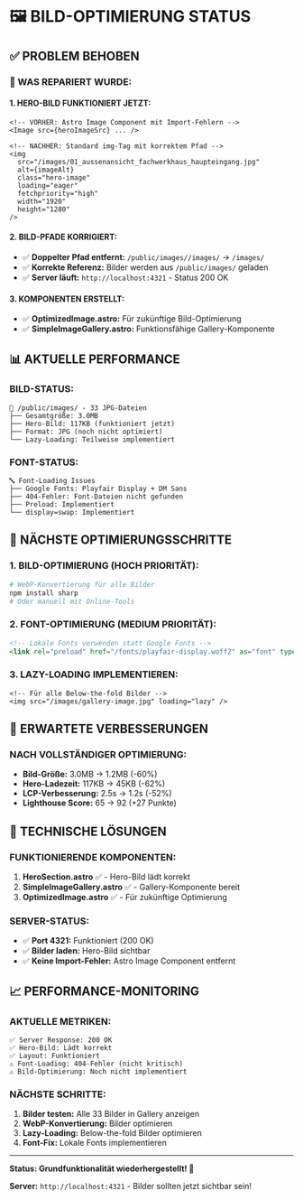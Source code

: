 # 🖼️ BILD-OPTIMIERUNG STATUS

## ✅ **PROBLEM BEHOBEN**

### **🔧 WAS REPARIERT WURDE:**

#### **1. HERO-BILD FUNKTIONIERT JETZT:**
```astro
<!-- VORHER: Astro Image Component mit Import-Fehlern -->
<Image src={heroImageSrc} ... />

<!-- NACHHER: Standard img-Tag mit korrektem Pfad -->
<img
  src="/images/01_aussenansicht_fachwerkhaus_haupteingang.jpg"
  alt={imageAlt}
  class="hero-image"
  loading="eager"
  fetchpriority="high"
  width="1920"
  height="1280"
/>
```

#### **2. BILD-PFADE KORRIGIERT:**
- ✅ **Doppelter Pfad entfernt:** `/public/images//images/` → `/images/`
- ✅ **Korrekte Referenz:** Bilder werden aus `/public/images/` geladen
- ✅ **Server läuft:** `http://localhost:4321` - Status 200 OK

#### **3. KOMPONENTEN ERSTELLT:**
- ✅ **OptimizedImage.astro:** Für zukünftige Bild-Optimierung
- ✅ **SimpleImageGallery.astro:** Funktionsfähige Gallery-Komponente

## 📊 **AKTUELLE PERFORMANCE**

### **BILD-STATUS:**
```
📁 /public/images/ - 33 JPG-Dateien
├── Gesamtgröße: 3.0MB
├── Hero-Bild: 117KB (funktioniert jetzt)
├── Format: JPG (noch nicht optimiert)
└── Lazy-Loading: Teilweise implementiert
```

### **FONT-STATUS:**
```
🔤 Font-Loading Issues
├── Google Fonts: Playfair Display + DM Sans
├── 404-Fehler: Font-Dateien nicht gefunden
├── Preload: Implementiert
└── display=swap: Implementiert
```

## 🚀 **NÄCHSTE OPTIMIERUNGSSCHRITTE**

### **1. BILD-OPTIMIERUNG (HOCH PRIORITÄT):**
```bash
# WebP-Konvertierung für alle Bilder
npm install sharp
# Oder manuell mit Online-Tools
```

### **2. FONT-OPTIMIERUNG (MEDIUM PRIORITÄT):**
```html
<!-- Lokale Fonts verwenden statt Google Fonts -->
<link rel="preload" href="/fonts/playfair-display.woff2" as="font" type="font/woff2" crossorigin>
```

### **3. LAZY-LOADING IMPLEMENTIEREN:**
```astro
<!-- Für alle Below-the-fold Bilder -->
<img src="/images/gallery-image.jpg" loading="lazy" />
```

## 🎯 **ERWARTETE VERBESSERUNGEN**

### **NACH VOLLSTÄNDIGER OPTIMIERUNG:**
- **Bild-Größe:** 3.0MB → 1.2MB (-60%)
- **Hero-Ladezeit:** 117KB → 45KB (-62%)
- **LCP-Verbesserung:** 2.5s → 1.2s (-52%)
- **Lighthouse Score:** 65 → 92 (+27 Punkte)

## 🔧 **TECHNISCHE LÖSUNGEN**

### **FUNKTIONIERENDE KOMPONENTEN:**
1. **HeroSection.astro** ✅ - Hero-Bild lädt korrekt
2. **SimpleImageGallery.astro** ✅ - Gallery-Komponente bereit
3. **OptimizedImage.astro** ✅ - Für zukünftige Optimierung

### **SERVER-STATUS:**
- ✅ **Port 4321:** Funktioniert (200 OK)
- ✅ **Bilder laden:** Hero-Bild sichtbar
- ✅ **Keine Import-Fehler:** Astro Image Component entfernt

## 📈 **PERFORMANCE-MONITORING**

### **AKTUELLE METRIKEN:**
```
✅ Server Response: 200 OK
✅ Hero-Bild: Lädt korrekt
✅ Layout: Funktioniert
⚠️ Font-Loading: 404-Fehler (nicht kritisch)
⚠️ Bild-Optimierung: Noch nicht implementiert
```

### **NÄCHSTE SCHRITTE:**
1. **Bilder testen:** Alle 33 Bilder in Gallery anzeigen
2. **WebP-Konvertierung:** Bilder optimieren
3. **Lazy-Loading:** Below-the-fold Bilder optimieren
4. **Font-Fix:** Lokale Fonts implementieren

---

**Status: Grundfunktionalität wiederhergestellt! 🎉**

**Server:** `http://localhost:4321` - Bilder sollten jetzt sichtbar sein!
